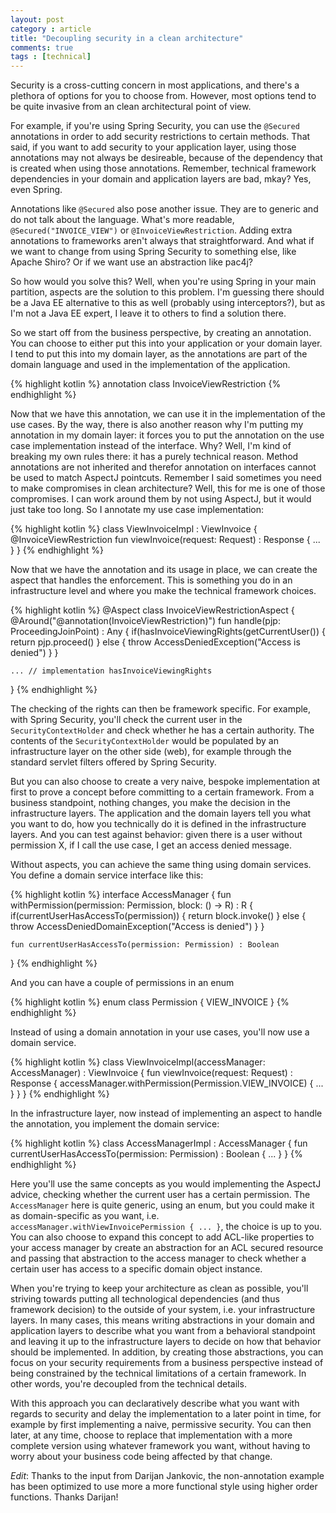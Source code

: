 ```yaml
---
layout: post
category : article
title: "Decoupling security in a clean architecture"
comments: true
tags : [technical]
---
```


Security is a cross-cutting concern in most applications, and there's a plethora of options for you to choose from. However, most options tend to be quite invasive from an clean architectural point of view. 

For example, if you're using Spring Security, you can use the `@Secured` annotations in order to add security restrictions to certain methods. That said, if you want to add security to your application layer, using those annotations may not always be desireable, because of the dependency that is created when using those annotations. Remember, technical framework dependencies in your domain and application layers are bad, mkay? Yes, even Spring.

Annotations like `@Secured` also pose another issue. They are to generic and do not talk about the language. What's more readable, `@Secured("INVOICE_VIEW")` or `@InvoiceViewRestriction`. Adding extra annotations to frameworks aren't always that straightforward. And what if we want to change from using Spring Security to something else, like Apache Shiro? Or if we want use an abstraction like pac4j?

So how would you solve this? Well, when you're using Spring in your main partition, aspects are the solution to this problem. I'm guessing there should be a Java EE alternative to this as well (probably using interceptors?), but as I'm not a Java EE expert, I leave it to others to find a solution there.

So we start off from the business perspective, by creating an annotation. You can choose to either put this into your application or your domain layer. I tend to put this into my domain layer, as the annotations are part of the domain language and used in the implementation of the application.

{% highlight kotlin %}
annotation class InvoiceViewRestriction
{% endhighlight %}

Now that we have this annotation, we can use it in the implementation of the use cases. By the way, there is also another reason why I'm putting my annotation in my domain layer: it forces you to put the annotation on the use case implementation instead of the interface. Why? Well, I'm kind of breaking my own rules there: it has a purely technical reason. Method annotations are not inherited and therefor annotation on interfaces cannot be used to match AspectJ pointcuts. Remember I said sometimes you need to make compromises in clean architecture? Well, this for me is one of those compromises. I can work around them by not using AspectJ, but it would just take too long. So I annotate my use case implementation:

{% highlight kotlin %}
class ViewInvoiceImpl : ViewInvoice {
    @InvoiceViewRestriction
    fun viewInvoice(request: Request) : Response {
        ...
    }
}
{% endhighlight %}

Now that we have the annotation and its usage in place, we can create the aspect that handles the enforcement. This is something you do in an infrastructure level and where you make the technical framework choices.

{% highlight kotlin %}
@Aspect
class InvoiceViewRestrictionAspect {
    @Around("@annotation(InvoiceViewRestriction)")
    fun handle(pjp: ProceedingJoinPoint) : Any {
        if(hasInvoiceViewingRights(getCurrentUser()) {
            return pjp.proceed()
        } else {
            throw AccessDeniedException("Access is denied")
        }
    }

    ... // implementation hasInvoiceViewingRights
}
{% endhighlight %}

The checking of the rights can then be framework specific. For example, with Spring Security, you'll check the current user in the `SecurityContextHolder` and check whether he has a certain authority. The contents of the `SecurityContextHolder` would be populated by an infrastructure layer on the other side (web), for example through the standard servlet filters offered by Spring Security.

But you can also choose to create a very naive, bespoke implementation at first to prove a concept before committing to a certain framework. From a business standpoint, nothing changes, you make the decision in the infrastructure layers. The application and the domain layers tell you what you want to do, how you technically do it is defined in the infrastructure layers. And you can test against behavior: given there is a user without permission X, if I call the use case, I get an access denied message. 

Without aspects, you can achieve the same thing using domain services. You define a domain service interface like this:

{% highlight kotlin %}
interface AccessManager {
    fun <R> withPermission(permission: Permission, block: () -> R) : R {
        if(currentUserHasAccessTo(permission)) {
            return block.invoke()
        } else {
            throw AccessDeniedDomainException("Access is denied")
        }
    }

    fun currentUserHasAccessTo(permission: Permission) : Boolean
}
{% endhighlight %}

And you can have a couple of permissions in an enum

{% highlight kotlin %}
enum class Permission {
    VIEW_INVOICE
}
{% endhighlight %}

Instead of using a domain annotation in your use cases, you'll now use a domain service. 

{% highlight kotlin %}
class ViewInvoiceImpl(accessManager: AccessManager) : ViewInvoice {
    fun viewInvoice(request: Request) : Response {
        accessManager.withPermission(Permission.VIEW_INVOICE) {
            ...
        }
    }
}
{% endhighlight %}

In the infrastructure layer, now instead of implementing an aspect to handle the annotation, you implement the domain service:

{% highlight kotlin %}
class AccessManagerImpl : AccessManager {
    fun currentUserHasAccessTo(permission: Permission) : Boolean {
        ...
    }
}
{% endhighlight %}

Here you'll use the same concepts as you would implementing the AspectJ advice, checking whether the current user has a certain permission. The `AccessManager` here is quite generic, using an enum, but you could make it as domain-specific as you want, i.e. `accessManager.withViewInvoicePermission { ... }`, the choice is up to you. You can also choose to expand this concept to add ACL-like properties to your access manager by create an abstraction for an ACL secured resource and passing that abstraction to the access manager to check whether a certain user has access to a specific domain object instance. 

When you're trying to keep your architecture as clean as possible, you'll striving towards putting all technological dependencies (and thus framework
decision) to the outside of your system, i.e. your infrastructure layers. In many cases, this means writing abstractions in your domain and application layers to describe what you want from a behavioral standpoint and leaving it up to the infrastructure layers to decide on how that behavior should be implemented. In addition, by creating those abstractions, you can focus on your security requirements from a business perspective instead of being constrained by the technical limitations of a certain framework. In other words, you're decoupled from the technical details.

With this approach you can declaratively describe what you want with regards to security and delay the implementation to a later point in time, for example by first implementing a naive, permissive security. You can then later, at any time, choose to replace that implementation with a more complete version using whatever framework you want, without having to worry about your business code being affected by that change. 

*Edit*: Thanks to the input from Darijan Jankovic, the non-annotation example has been optimized to use more a more functional style using higher order functions. Thanks Darijan!
